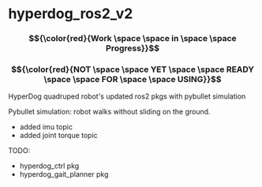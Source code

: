 # hyperdog_ros2_v2



### $${\color{red}{Work \space \space in \space \space Progress}}$$ 
### $${\color{red}{NOT \space \space  YET \space \space READY \space \space FOR \space \space USING}}$$ 



HyperDog quadruped robot's updated ros2 pkgs with pybullet simulation


Pybullet simulation:
  robot walks without sliding on the ground. 
 - added imu topic
 - added joint torque topic



TODO:
  - hyperdog_ctrl pkg
  - hyperdog_gait_planner pkg

  
